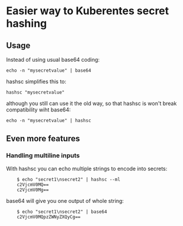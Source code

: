 Easier way to Kuberentes secret hashing
============================================

## Usage

Instead of using usual base64 coding:

	echo -n "mysecretvalue" | base64

hashsc simplifies this to:

	hashsc "mysecretvalue"

although you still can use it the old way, so that hashsc is won't break compatibility wiht base64:

    echo -n "mysecretvalue" | hashsc

## Even more features

### Handling multiline inputs

With hashsc you can echo multiple strings to encode into secrets:

        $ echo "secret1\nsecret2" | hashsc --ml
        c2VjcmV0MQ==
        c2VjcmV0Mg==

base64 will give you one output of whole string:

        $ echo "secret1\nsecret2" | base64
        c2VjcmV0MQpzZWNyZXQyCg==
